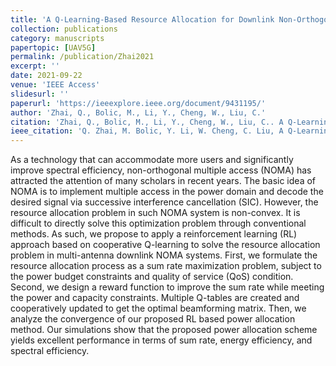 ```yaml
---
title: 'A Q-Learning-Based Resource Allocation for Downlink Non-Orthogonal Multiple Access Systems Considering QoS'
collection: publications
category: manuscripts
papertopic: [UAV5G]
permalink: /publication/Zhai2021
excerpt: ''
date: 2021-09-22
venue: 'IEEE Access'
slidesurl: ''
paperurl: 'https://ieeexplore.ieee.org/document/9431195/'
author: 'Zhai, Q., Bolic, M., Li, Y., Cheng, W., Liu, C.'
citation: 'Zhai, Q., Bolic, M., Li, Y., Cheng, W., Liu, C.. A Q-Learning-Based Resource Allocation for Downlink Non-Orthogonal Multiple Access Systems Considering QoS. IEEE Access, 2021.'
ieee_citation: 'Q. Zhai, M. Bolic, Y. Li, W. Cheng, C. Liu, A Q-Learning-Based Resource Allocation for Downlink Non-Orthogonal Multiple Access Systems Considering QoS, IEEE Access, vol. 9, pp. 72702--72711, 2021.'
---
```


As a technology that can accommodate more users and significantly improve spectral efficiency, non-orthogonal multiple access (NOMA) has attracted the attention of many scholars in recent years. The basic idea of NOMA is to implement multiple access in the power domain and decode the desired signal via successive interference cancellation (SIC). However, the resource allocation problem in such NOMA system is non-convex. It is difficult to directly solve this optimization problem through conventional methods. As such, we propose to apply a reinforcement learning (RL) approach based on cooperative Q-learning to solve the resource allocation problem in multi-antenna downlink NOMA systems. First, we formulate the resource allocation process as a sum rate maximization problem, subject to the power budget constraints and quality of service (QoS) condition. Second, we design a reward function to improve the sum rate while meeting the power and capacity constraints. Multiple Q-tables are created and cooperatively updated to get the optimal beamforming matrix. Then, we analyze the convergence of our proposed RL based power allocation method. Our simulations show that the proposed power allocation scheme yields excellent performance in terms of sum rate, energy efficiency, and spectral efficiency.
